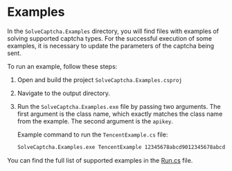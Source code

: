 # Examples

In the `SolveCaptcha.Examples` directory, you will find files with examples of solving supported captcha types.
For the successful execution of some examples, it is necessary to update the parameters of the captcha being sent.

To run an example, follow these steps:

1. Open and build the project `SolveCaptcha.Examples.csproj`
2. Navigate to the output directory.
3. Run the `SolveCaptcha.Examples.exe` file by passing two arguments. The first argument is the class name, which exactly matches the class name from the example. The second argument is the `apikey`. 

   Example command to run the `TencentExample.cs` file:

   ```cmd
   SolveCaptcha.Examples.exe TencentExample 12345678abcd9012345678abcd901234
   ```

You can find the full list of supported examples in the [Run.cs](./Run.cs) file.


